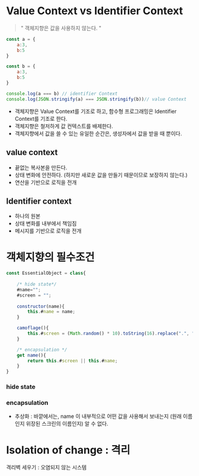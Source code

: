 # Value Context vs Identifier Context

> " 객체지향은 값을 사용하지 않는다. "

```javascript
const a = {
    a:3,
    b:5
}

const b = {
    a:3,
    b:5
}

console.log(a === b) // identifier Context
console.log(JSON.stringify(a) === JSON.stringify(b))// value Context
```

- 객체지향은 Value Context를 기조로 하고, 함수형 프로그래밍은 Identifier Context를 기조로 한다.
- 객체지향은 철저하게 값 컨텍스트를 배제한다. 
- 객체지향에서 값을 쓸 수 있는 유일한 순간은, 생성자에서 값을 받을 때 뿐이다.



## value context

- 끝없는 복사본을 만든다.
- 상태 변화에 안전하다. (하지만 새로운 값을 만들기 때문이므로 보장하지 않는다.)
- 연산을 기반으로 로직을 전개



## Identifier context

- 하나의 원본
- 상태 변화를 내부에서 책임짐
- 메시지를 기반으로 로직을 전개



# 객체지향의 필수조건

```javascript
const EssentialObject = class{
    
    /* hide state*/
    #name="";
    #screen = "";
    
    constructor(name){
        this.#name = name;        
    }

	camoflage(){
        this.#screen = (Math.random() * 10).toString(16).replace(".", "");
    }

	/* encapsulation */
	get name(){
        return this.#screen || this.#name;
    }
}
```

### hide state

### encapsulation

- 추상화 : 바깥에서는, name 이 내부적으로 어떤 값을 사용해서 보내는지 (원래 이름인지 위장된 스크린의 이름인지) 알 수 없다.





# Isolation of change : 격리

격리벽 세우기 : 오염되지 않는 시스템

